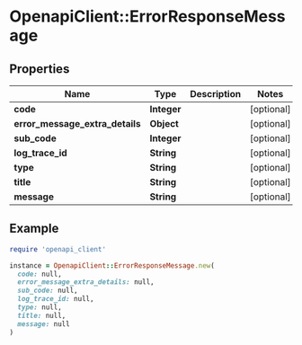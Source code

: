 # OpenapiClient::ErrorResponseMessage

## Properties

| Name | Type | Description | Notes |
| ---- | ---- | ----------- | ----- |
| **code** | **Integer** |  | [optional] |
| **error_message_extra_details** | **Object** |  | [optional] |
| **sub_code** | **Integer** |  | [optional] |
| **log_trace_id** | **String** |  | [optional] |
| **type** | **String** |  | [optional] |
| **title** | **String** |  | [optional] |
| **message** | **String** |  | [optional] |

## Example

```ruby
require 'openapi_client'

instance = OpenapiClient::ErrorResponseMessage.new(
  code: null,
  error_message_extra_details: null,
  sub_code: null,
  log_trace_id: null,
  type: null,
  title: null,
  message: null
)
```


